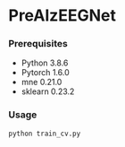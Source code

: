 # PreAlzEEGNet

### Prerequisites

- Python 3.8.6
- Pytorch 1.6.0
- mne 0.21.0
- sklearn 0.23.2

### Usage
```
python train_cv.py
```

